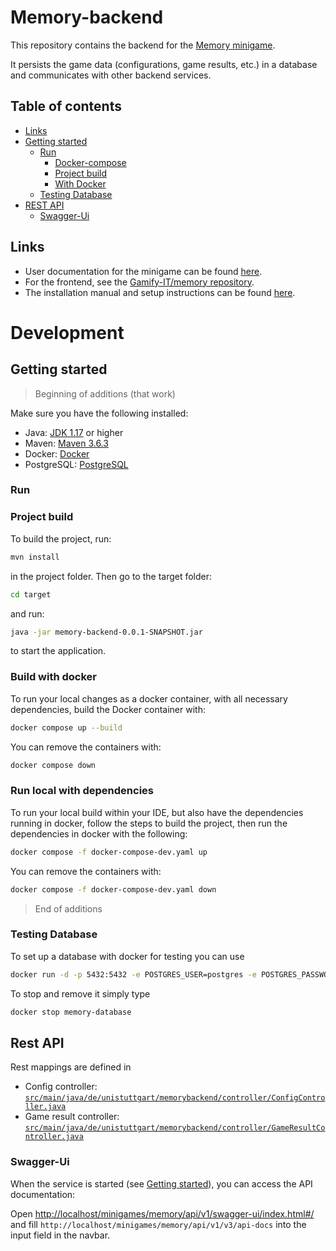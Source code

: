 # Memory-backend

This repository contains the backend for
the [Memory minigame](https://gamifyit-docs.readthedocs.io/en/latest/user-manuals/minigames/memory.html).

It persists the game data (configurations, game results, etc.) in a database and communicates with other backend
services.

## Table of contents

<!-- TOC -->
* [Links](#links)
* [Getting started](#getting-started)
  * [Run](#run)
    * [Docker-compose](#docker-compose)
    * [Project build](#project-build)
    * [With Docker](#with-docker)
  * [Testing Database](#testing-database)
* [REST API](#rest-api)
  * [Swagger-Ui](#swagger-ui)
<!-- TOC -->

## Links

- User documentation for the minigame can be
  found [here](https://gamifyit-docs.readthedocs.io/en/latest/user-manuals/minigames/memory.html).
- For the frontend, see the [Gamify-IT/memory repository](https://github.com/Gamify-IT/memory).
- The installation manual and setup instructions can be
  found [here](https://gamifyit-docs.readthedocs.io/en/latest/install-manuals/index.html).


# Development

## Getting started
> Beginning of additions (that work)

Make sure you have the following installed:

- Java: [JDK 1.17](https://www.oracle.com/java/technologies/javase/jdk17-archive-downloads.html) or higher
- Maven: [Maven 3.6.3](https://maven.apache.org/download.cgi)
- Docker: [Docker](https://www.docker.com/)
- PostgreSQL: [PostgreSQL](https://www.postgresql.org/download/)

### Run
### Project build
To build the project, run:
```sh
mvn install
```

in the project folder.
Then go to the target folder:
```sh
cd target
```
and run:
```sh
java -jar memory-backend-0.0.1-SNAPSHOT.jar
```
to start the application.


### Build with docker
To run your local changes as a docker container, with all necessary dependencies,
build the Docker container with:

```sh
docker compose up --build
```
You can remove the containers with:
```sh
docker compose down
```

### Run local with dependencies
To run your local build within your IDE, but also have the dependencies running in docker, follow the steps
to build the project, then run the dependencies in docker with the following:
```sh
docker compose -f docker-compose-dev.yaml up 
```
You can remove the containers with:
```sh
docker compose -f docker-compose-dev.yaml down
```

> End of additions

### Testing Database

To set up a database with docker for testing you can use

```sh
docker run -d -p 5432:5432 -e POSTGRES_USER=postgres -e POSTGRES_PASSWORD=postgres -e POSTGRES_DB=postgres  --rm --name memory-database postgres
```

To stop and remove it simply type

```sh
docker stop memory-database
```

## Rest API
Rest mappings are defined in 
- Config
  controller: [`src/main/java/de/unistuttgart/memorybackend/controller/ConfigController.java`](src/main/java/de/unistuttgart/memorybackend/controller/ConfigController.java)
- Game result
  controller: [`src/main/java/de/unistuttgart/memorybackend/controller/GameResultController.java`](src/main/java/de/unistuttgart/memorybackend/controller/GameResultController.java.java)

### Swagger-Ui

When the service is started (see [Getting started](#getting-started)), you can access the API documentation:

Open <http://localhost/minigames/memory/api/v1/swagger-ui/index.html#/> and
fill `http://localhost/minigames/memory/api/v1/v3/api-docs` into the input field in the navbar.

